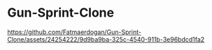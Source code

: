 # Gun-Sprint-Clone

https://github.com/Fatmaerdogan/Gun-Sprint-Clone/assets/24254222/9d9ba9ba-325c-4540-911b-3e96bdcd1fa2

